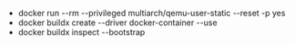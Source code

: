 - docker run --rm --privileged multiarch/qemu-user-static --reset -p yes
- docker buildx create --driver docker-container --use
- docker buildx inspect --bootstrap